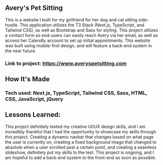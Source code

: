 ## Avery's Pet Sitting

This is a website I built for my girlfriend for her dog and cat sitting side-hustle. This application utilizes the T3 Stack (Next.js, TypeScript, and Tailwind CSS), as well as Bootstrap and Sass for styling. This project utilizes a contact form so end-users can easily reach Avery via her email, as well as access her Calendly account to set up initial appointments. This website was built using mobile-first design, and will feature a back-end system in the near future.

### Link to project: https://www.averyspetsitting.com

## How It's Made

### Tech used: Next.js, TypeScript, Tailwind CSS, Sass, HTML, CSS, JavaScript, jQuery

## Lessons Learned:

This project definitely tested my creative UI/UX design skills, and I am incredibly thankful that I had the opportunity to showcase my skills through this project. Creating a dynamic navbar that changes based on what page the user is currently on, creating a fixed background image that changed to absolute when a user scrolled past a certain point, and creating a seamless slideshow, definitely put my skills to the test. This project is ongoing, and I am hopeful to add a back-end system to the front-end as soon as possible.
